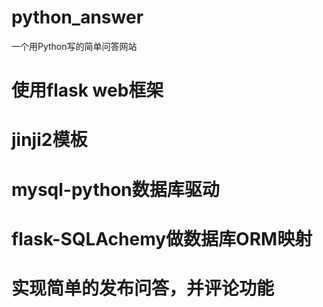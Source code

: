 # python_answer
一个用Python写的简单问答网站
# 使用flask web框架
# jinji2模板
# mysql-python数据库驱动
# flask-SQLAchemy做数据库ORM映射
# 实现简单的发布问答，并评论功能
